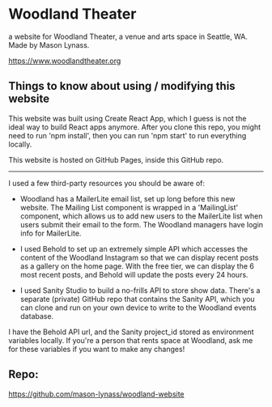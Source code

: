 # Woodland Theater

a website for Woodland Theater, a venue and arts space in Seattle, WA. Made by Mason Lynass.

https://www.woodlandtheater.org

## Things to know about using / modifying this website

This website was built using Create React App, which I guess is not the ideal way to build React apps anymore. After you clone this repo, you might need to run 'npm install', then you can run 'npm start' to run everything locally.

This website is hosted on GitHub Pages, inside this GitHub repo.

---

I used a few third-party resources you should be aware of:

- Woodland has a MailerLite email list, set up long before this new website. The Mailing List component is wrapped in a 'MailingList' component, which allows us to add new users to the MailerLite list when users submit their email to the form. The Woodland managers have login info for MailerLite.

- I used Behold to set up an extremely simple API which accesses the content of the Woodland Instagram so that we can display recent posts as a gallery on the home page. With the free tier, we can display the 6 most recent posts, and Behold will update the posts every 24 hours.

- I used Sanity Studio to build a no-frills API to store show data. There's a separate (private) GitHub repo that contains the Sanity API, which you can clone and run on your own device to write to the Woodland events database.

I have the Behold API url, and the Sanity project_id stored as environment variables locally. If you're a person that rents space at Woodland, ask me for these variables if you want to make any changes!

## Repo:

https://github.com/mason-lynass/woodland-website